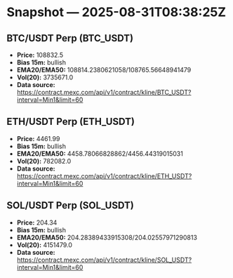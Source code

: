 # Snapshot — 2025-08-31T08:38:25Z

## BTC/USDT Perp (BTC_USDT)
- **Price:** 108832.5
- **Bias 15m:** bullish
- **EMA20/EMA50:** 108814.2380621058/108765.56648941479
- **Vol(20):** 3735671.0
- **Data source:** https://contract.mexc.com/api/v1/contract/kline/BTC_USDT?interval=Min1&limit=60

## ETH/USDT Perp (ETH_USDT)
- **Price:** 4461.99
- **Bias 15m:** bullish
- **EMA20/EMA50:** 4458.78066828862/4456.44319015031
- **Vol(20):** 782082.0
- **Data source:** https://contract.mexc.com/api/v1/contract/kline/ETH_USDT?interval=Min1&limit=60

## SOL/USDT Perp (SOL_USDT)
- **Price:** 204.34
- **Bias 15m:** bullish
- **EMA20/EMA50:** 204.28389433915308/204.02557971290813
- **Vol(20):** 4151479.0
- **Data source:** https://contract.mexc.com/api/v1/contract/kline/SOL_USDT?interval=Min1&limit=60
